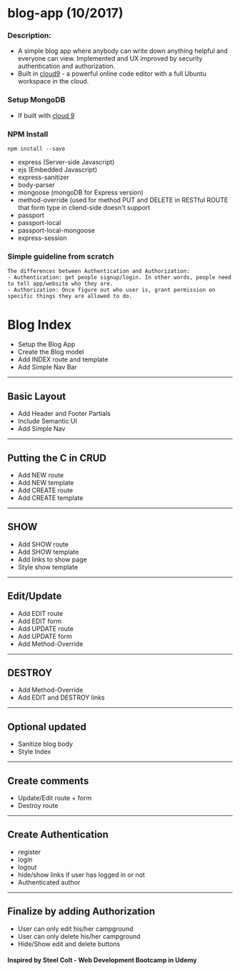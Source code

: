 # blog-app (10/2017)
 
### Description:
- A simple blog app where anybody can write down anything helpful and everyone can view. Implemented and UX improved by security authentication and authorization.
- Built in [cloud9](https://c9.io) - a powerful online code editor with a full Ubuntu workspace in the cloud.

### Setup MongoDB
* If built with [cloud 9](https://community.c9.io/t/setting-up-mongodb/1717) 

### NPM Install
```
npm install --save 
```
- express (Server-side Javascript)
- ejs (Embedded Javascript)
- express-sanitizer
- body-parser 
- mongoose (mongoDB for Express version)
- method-override (used for method PUT and DELETE in RESTful ROUTE that form type in cliend-side doesn't support
- passport
- passport-local
- passport-local-mongoose
- express-session

### Simple guideline from scratch
 ```
 The differences between Authentication and Authorization:
 - Authentication: get people signup/login. In other words, people need to tell app/website who they are.
 - Authorization: Once figure out who user is, grant permission on specific things they are allowed to do.
 ```
# Blog Index
* Setup the Blog App
* Create the Blog model
* Add INDEX route and template
* Add Simple Nav Bar

----------------------------------------------
## Basic Layout
* Add Header and Footer Partials
* Include Semantic UI
* Add Simple Nav

---------------------------------------------
## Putting the C in CRUD
* Add NEW route
* Add NEW template
* Add CREATE route
* Add CREATE template

----------------------------------------------
## SHOW
* Add SHOW route
* Add SHOW template
* Add links to show page
* Style show template

-----------------------------------------------
## Edit/Update
* Add EDIT route
* Add EDIT form
* Add UPDATE route
* Add UPDATE form
* Add Method-Override

------------------------------------------------
## DESTROY
* Add Method-Override
* Add EDIT and DESTROY links

-----------------------------------------
## Optional updated
* Sanitize blog body
* Style Index

------------------------------------------
## Create comments
* Update/Edit route + form
* Destroy route

---------------------------------------
## Create Authentication 
* register
* login
* logout
* hide/show links if user has logged in or not
* Authenticated author

---------------------------------------
## Finalize by adding Authorization
* User can only edit his/her campground
* User can only delete his/her campground
* Hide/Show edit and delete buttons

#### Inspired by Steel Colt - Web Development Bootcamp in Udemy
